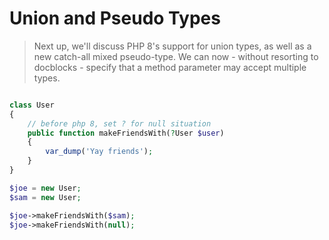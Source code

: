 # Union and Pseudo Types

> Next up, we'll discuss PHP 8's support for union types, as well as a new catch-all mixed pseudo-type. We can now - without resorting to docblocks - specify that a method parameter may accept multiple types.

```php

class User
{
    // before php 8, set ? for null situation
    public function makeFriendsWith(?User $user)
    {
        var_dump('Yay friends');
    }
}

$joe = new User;
$sam = new User;

$joe->makeFriendsWith($sam);
$joe->makeFriendsWith(null);
```
